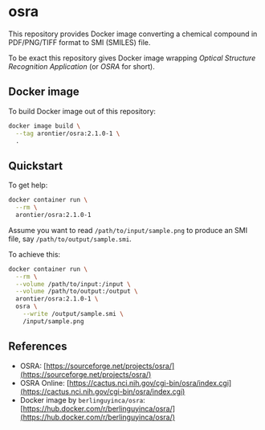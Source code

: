 # osra

This repository provides Docker image converting a chemical compound in PDF/PNG/TIFF format to SMI (SMILES) file.

To be exact this repository gives Docker image wrapping *Optical Structure Recognition Application* (or *OSRA* for short).

## Docker image

To build Docker image out of this repository:

```bash
docker image build \
  --tag arontier/osra:2.1.0-1 \
  .
```

## Quickstart

To get help:

```bash
docker container run \
  --rm \
  arontier/osra:2.1.0-1
```

Assume you want to read `/path/to/input/sample.png`
to produce an SMI file, say `/path/to/output/sample.smi`.

To achieve this:

```bash
docker container run \
  --rm \
  --volume /path/to/input:/input \
  --volume /path/to/output:/output \
  arontier/osra:2.1.0-1 \
  osra \
    --write /output/sample.smi \
    /input/sample.png 
```

## References

* OSRA: [https://sourceforge.net/projects/osra/](https://sourceforge.net/projects/osra/)
* OSRA Online: [https://cactus.nci.nih.gov/cgi-bin/osra/index.cgi](https://cactus.nci.nih.gov/cgi-bin/osra/index.cgi)
* Docker image by `berlinguyinca/osra`: [https://hub.docker.com/r/berlinguyinca/osra/](https://hub.docker.com/r/berlinguyinca/osra/)
